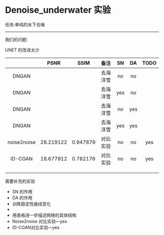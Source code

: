 # Denoise_underwater 实验

任务:单纯的水下去噪

---

我们的问题:

UNET 的改进太少

|             | PSNR | SSIM |   备注   |  SN  |  DA  |  TODO  |
| :---------: | :--: | :--: | :------: | :--: | :--: | :--: |
|    DNGAN    |      |      | 去海洋雪 |  no  |  no  |    |
|    DNGAN    |      |      | 去海洋雪 | yes  |  no  |    |
|    DNGAN    |      |      | 去海洋雪 |  no  | yes  |   |
|    DNGAN    |      |      | 去海洋雪 | yes  | yes  |   |
| noise2noise | 28.219122 | 0.947879 | 对比实验 |  no  |  no  |  yes  |
|   ID-CGAN   | 18.677912 | 0.782176 |  对比实验  |  no  |  no | yes |
|             |      |      |          |      |      |      |
|             |      |      |          |      |      |      |
|             |      |      |          |      |      |      |

需要补充的实验

- SN 的作用
- DA 的作用
- 训练稳定性曲线变化
- 
- 用表格进一步描述网络的具体结构
- Noise2noise 对比实验—yes
- ID-CGAN对比实验—yes

